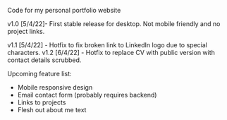 Code for my personal portfolio website


v1.0 [5/4/22]- First stable release for desktop. Not mobile friendly and no
project links.

v1.1 [5/4/22] - Hotfix to fix broken link to LinkedIn logo due to special characters.
v1.2 [6/4/22] - Hotfix to replace CV with public version with contact details scrubbed.

Upcoming feature list:

- Mobile responsive design
- Email contact form (probably requires backend)
- Links to projects
- Flesh out about me text
